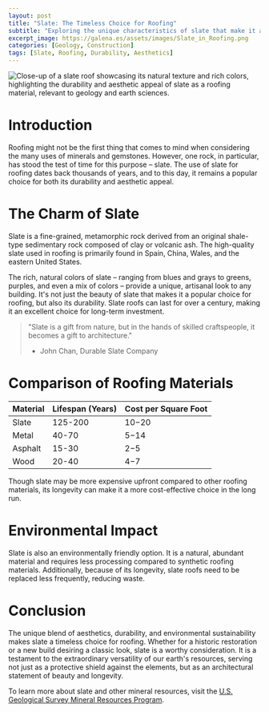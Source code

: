 ```yaml
---
layout: post
title: "Slate: The Timeless Choice for Roofing"
subtitle: "Exploring the unique characteristics of slate that make it an enduring favorite for roofing materials."
excerpt_image: https://galena.es/assets/images/Slate_in_Roofing.png
categories: [Geology, Construction]
tags: [Slate, Roofing, Durability, Aesthetics]
---
```


![Close-up of a slate roof showcasing its natural texture and rich colors, highlighting the durability and aesthetic appeal of slate as a roofing material, relevant to geology and earth sciences.](https://galena.es/assets/images/Slate_in_Roofing.png)

# Introduction

Roofing might not be the first thing that comes to mind when considering the many uses of minerals and gemstones. However, one rock, in particular, has stood the test of time for this purpose – slate. The use of slate for roofing dates back thousands of years, and to this day, it remains a popular choice for both its durability and aesthetic appeal.

# The Charm of Slate

Slate is a fine-grained, metamorphic rock derived from an original shale-type sedimentary rock composed of clay or volcanic ash. The high-quality slate used in roofing is primarily found in Spain, China, Wales, and the eastern United States.

The rich, natural colors of slate – ranging from blues and grays to greens, purples, and even a mix of colors – provide a unique, artisanal look to any building. It's not just the beauty of slate that makes it a popular choice for roofing, but also its durability. Slate roofs can last for over a century, making it an excellent choice for long-term investment.

> "Slate is a gift from nature, but in the hands of skilled craftspeople, it becomes a gift to architecture."
> - John Chan, Durable Slate Company

# Comparison of Roofing Materials

| Material | Lifespan (Years) | Cost per Square Foot |
|----------|------------------|---------------------|
| Slate    | 125-200          | $10-$20             |
| Metal    | 40-70            | $5-$14              |
| Asphalt  | 15-30            | $2-$5               |
| Wood     | 20-40            | $4-$7               |

Though slate may be more expensive upfront compared to other roofing materials, its longevity can make it a more cost-effective choice in the long run.

# Environmental Impact

Slate is also an environmentally friendly option. It is a natural, abundant material and requires less processing compared to synthetic roofing materials. Additionally, because of its longevity, slate roofs need to be replaced less frequently, reducing waste.

# Conclusion

The unique blend of aesthetics, durability, and environmental sustainability makes slate a timeless choice for roofing. Whether for a historic restoration or a new build desiring a classic look, slate is a worthy consideration. It is a testament to the extraordinary versatility of our earth's resources, serving not just as a protective shield against the elements, but as an architectural statement of beauty and longevity.

To learn more about slate and other mineral resources, visit the [U.S. Geological Survey Mineral Resources Program](https://www.usgs.gov/centers/mr).
